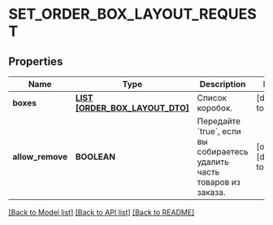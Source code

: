 # SET_ORDER_BOX_LAYOUT_REQUEST

## Properties
Name | Type | Description | Notes
------------ | ------------- | ------------- | -------------
**boxes** | [**LIST [ORDER_BOX_LAYOUT_DTO]**](OrderBoxLayoutDTO.md) | Список коробок. | [default to null]
**allow_remove** | **BOOLEAN** | Передайте &#x60;true&#x60;, если вы собираетесь удалить часть товаров из заказа. | [optional] [default to false]

[[Back to Model list]](../README.md#documentation-for-models) [[Back to API list]](../README.md#documentation-for-api-endpoints) [[Back to README]](../README.md)


